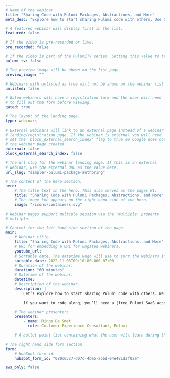 ```yaml
---
# Name of the webinar.
title: "Sharing Code with Pulumi Packages, Abstractions, and More"
meta_desc: "Explore how to start sharing Pulumi code with others. Use Go to build a custom architecture for GCP that we’ll compile down into a shareable library"

# A featured webinar will display first in the list.
featured: false

# If the video is pre-recorded or live.
pre_recorded: false

# If the video is part of the PulumiTV series. Setting this value to true will list the video in the "PulumiTV" section.
pulumi_tv: false

# The preview image will be shown on the list page.
preview_image: ""

# Webinars with unlisted as true will not be shown on the webinar list
unlisted: false

# Gated webinars will have a registration form and the user will need
# to fill out the form before viewing.
gated: true

# The layout of the landing page.
type: webinars

# External webinars will link to an external page instead of a webinar
# landing/registration page. If the webinar is external you will need
# set the 'block_external_search_index' flag to true so Google does not index
# the webinar page created.
external: false
block_external_search_index: false

# The url slug for the webinar landing page. If this is an external
# webinar, use the external URL as the value here.
url_slug: "simpler-pulumi-package-authoring"

# The content of the hero section.
hero:
    # The title text in the hero. This also serves as the pages H1.
    title: "Sharing Code with Pulumi Packages, Abstractions, and More"
    # The image the appears on the right hand side of the hero.
    image: "/icons/containers.svg"

# Webinar pages support multiple session via the 'multiple' property.
# multiple:

# Content for the left hand side section of the page.
main:
    # Webinar title.
    title: "Sharing Code with Pulumi Packages, Abstractions, and More"
    # URL for embedding a URL for ungated webinars.
    youtube_url: 
    # Sortable date. The datetime Hugo will use to sort the webinars in date order.
    sortable_date: 2022-11-03T09:10:00.000-07:00
    # Duration of the webinar.
    duration: "60 minutes"
    # Datetime of the webinar.
    datetime: 
    # Description of the webinar.
    description: |
        Let’s explore how to start sharing Pulumi code with others. We’ll use Go to build a custom architecture for GCP that we’ll then compile down into a library we can share with others who work in other languages.

        If you want to code along, you’ll need a [free Pulumi SaaS account](https://app.pulumi.com/signup/?utm_source=da&utm_medium=referral&utm_campaign=workshops&utm_content=ced-fall2022-workshops), [the Pulumi CLI](https://www.pulumi.com/docs/get-started/install/?utm_source=da&utm_medium=referral&utm_campaign=workshops&utm_content=ced-fall2022-workshops), [Go](https://www.pulumi.com/docs/intro/languages/go/?utm_source=da&utm_medium=referral&utm_campaign=workshops&utm_content=ced-fall2022-workshops), and a GCP account (free tier is okay).

    # The webinar presenters
    presenters:
        - name: Ringo De Smet
          role: Customer Experience Consultant, Pulumi

    # A bullet point list containing what the user will learn during the webinar.

# The right hand side form section.
form:
    # HubSpot form id.
    hubspot_form_id: "080c65c7-d07c-4ba5-abbd-04e481daf02e"

aws_only: false
---
```

